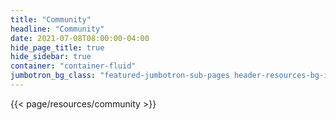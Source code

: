 ```yaml
---
title: "Community"
headline: "Community"
date: 2021-07-08T08:00:00-04:00
hide_page_title: true
hide_sidebar: true
container: "container-fluid"
jumbotron_bg_class: "featured-jumbotron-sub-pages header-resources-bg-img"
---
```


{{< page/resources/community >}}